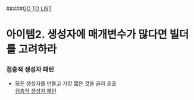 #####[GO TO LIST](../README.md)

# 아이템2. 생성자에 매개변수가 많다면 빌더를 고려하라

### 점층적 생성자 패턴
- 모든 생성자를 만들고 가장 짧은 것을 골라 호출  
[점층적 생성자 패턴](./NutritionFacts.java)
